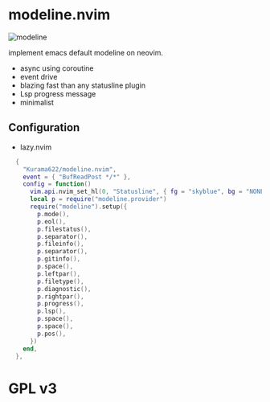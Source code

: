 # modeline.nvim

![modeline](https://github.com/user-attachments/assets/2c6166fc-88d0-4d04-bd33-0246e2b48195)

implement emacs default modeline on neovim.

- async using coroutine
- event drive
- blazing fast than any statusline plugin
- Lsp progress message
- minimalist

## Configuration

- lazy.nvim

```lua
  {
    "Kurama622/modeline.nvim",
    event = { "BufReadPost */*" },
    config = function()
      vim.api.nvim_set_hl(0, "Statusline", { fg = "skyblue", bg = "NONE" })
      local p = require("modeline.provider")
      require("modeline").setup({
        p.mode(),
        p.eol(),
        p.filestatus(),
        p.separator(),
        p.fileinfo(),
        p.separator(),
        p.gitinfo(),
        p.space(),
        p.leftpar(),
        p.filetype(),
        p.diagnostic(),
        p.rightpar(),
        p.progress(),
        p.lsp(),
        p.space(),
        p.space(),
        p.pos(),
      })
    end,
  },
```

# GPL v3

